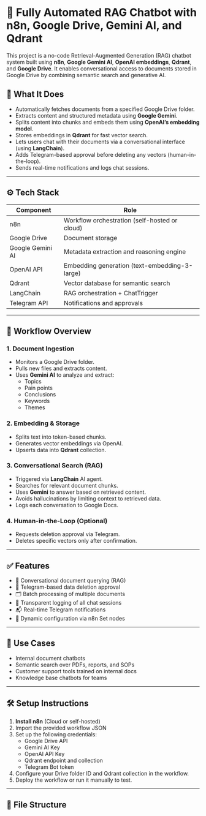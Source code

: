 # 🔁 Fully Automated RAG Chatbot with n8n, Google Drive, Gemini AI, and Qdrant

This project is a no-code Retrieval-Augmented Generation (RAG) chatbot system built using **n8n**, **Google Gemini AI**, **OpenAI embeddings**, **Qdrant**, and **Google Drive**. It enables conversational access to documents stored in Google Drive by combining semantic search and generative AI.

## 📌 What It Does

- Automatically fetches documents from a specified Google Drive folder.
- Extracts content and structured metadata using **Google Gemini**.
- Splits content into chunks and embeds them using **OpenAI’s embedding model**.
- Stores embeddings in **Qdrant** for fast vector search.
- Lets users chat with their documents via a conversational interface (using **LangChain**).
- Adds Telegram-based approval before deleting any vectors (human-in-the-loop).
- Sends real-time notifications and logs chat sessions.

---

## ⚙️ Tech Stack

| Component         | Role                                                   |
|------------------|--------------------------------------------------------|
| n8n              | Workflow orchestration (self-hosted or cloud)          |
| Google Drive     | Document storage                                       |
| Google Gemini AI | Metadata extraction and reasoning engine               |
| OpenAI API       | Embedding generation (text-embedding-3-large)          |
| Qdrant           | Vector database for semantic search                    |
| LangChain        | RAG orchestration + ChatTrigger                        |
| Telegram API     | Notifications and approvals                            |

---

## 🔄 Workflow Overview

### 1. Document Ingestion

- Monitors a Google Drive folder.
- Pulls new files and extracts content.
- Uses **Gemini AI** to analyze and extract:
  - Topics
  - Pain points
  - Conclusions
  - Keywords
  - Themes

### 2. Embedding & Storage

- Splits text into token-based chunks.
- Generates vector embeddings via OpenAI.
- Upserts data into **Qdrant** collection.

### 3. Conversational Search (RAG)

- Triggered via **LangChain** AI agent.
- Searches for relevant document chunks.
- Uses **Gemini** to answer based on retrieved content.
- Avoids hallucinations by limiting context to retrieved data.
- Logs each conversation to Google Docs.

### 4. Human-in-the-Loop (Optional)

- Requests deletion approval via Telegram.
- Deletes specific vectors only after confirmation.

---

## ✅ Features

- 🧠 Conversational document querying (RAG)
- 🔐 Telegram-based data deletion approval
- 🗂️ Batch processing of multiple documents
- 📄 Transparent logging of all chat sessions
- 📬 Real-time Telegram notifications
- 🔧 Dynamic configuration via n8n Set nodes

---

## 🧪 Use Cases

- Internal document chatbots
- Semantic search over PDFs, reports, and SOPs
- Customer support tools trained on internal docs
- Knowledge base chatbots for teams

---

## 🛠️ Setup Instructions

1. **Install n8n** (Cloud or self-hosted)
2. Import the provided workflow JSON
3. Set up the following credentials:
   - Google Drive API
   - Gemini AI Key
   - OpenAI API Key
   - Qdrant endpoint and collection
   - Telegram Bot token
4. Configure your Drive folder ID and Qdrant collection in the workflow.
5. Deploy the workflow or run it manually to test.

---

## 📁 File Structure

